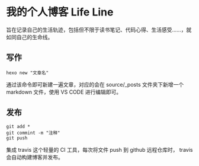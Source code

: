 # 我的个人博客 Life Line

旨在记录自己的生活轨迹，包括但不限于读书笔记、代码心得、生活感受......，就如同自己的生命线。

## 写作

```git
hexo new "文章名"
```

通过该命令即可新建一遍文章，对应的会在 source/_posts 文件夹下新增一个 markdown 文件，使用 VS CODE 进行编辑即可。

## 发布

```git
git add *
git commint -m "注释"
git push
```

集成 travis 这个轻量的 CI 工具，每次将文件 push 到 github 远程仓库时， travis 会自动构建博客并发布。
